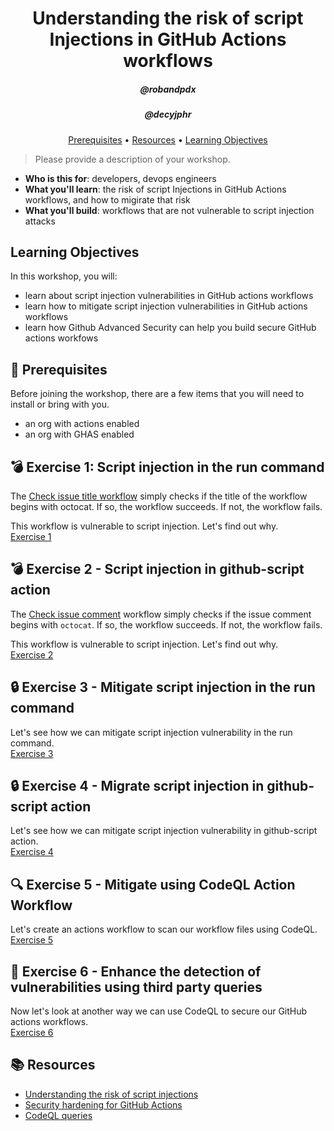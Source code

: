 <h1 align="center">Understanding the risk of script Injections in GitHub Actions workflows</h1>
<h5 align="center">@robandpdx</h5>
<h5 align="center">@decyjphr</h5>

<p align="center">
  <a href="#mega-prerequisites">Prerequisites</a> •  
  <a href="#books-resources">Resources</a> •
  <a href="#learning-objectives">Learning Objectives</a>
</p>

> Please provide a description of your workshop.

- **Who is this for**: developers, devops engineers
- **What you'll learn**: the risk of script Injections in GitHub Actions workflows, and how to migirate that risk
- **What you'll build**: workflows that are not vulnerable to script injection attacks

## Learning Objectives

In this workshop, you will:

  - learn about script injection vulnerabilities in GitHub actions workflows
  - learn how to mitigate script injection vulnerabilities in GitHub actions workflows
  - learn how Github Advanced Security can help you build secure GitHub actions workfows

## :mega: Prerequisites
Before joining the workshop, there are a few items that you will need to install or bring with you.
- an org with actions enabled
- an org with GHAS enabled

## :bomb: Exercise 1: Script injection in the run command

The [Check issue title workflow](.github/workflows/check-issue-title.yml) simply checks if the title of the workflow begins with octocat. If so, the workflow succeeds. If not, the workflow fails.  

This workflow is vulnerable to script injection. Let's find out why.  
[Exercise 1](./exercises/exercise-1.md)  

## :bomb: Exercise 2 - Script injection in github-script action

The [Check issue comment](.github/workflows/check-issue-comment.yml) workflow simply checks if the issue comment begins with `octocat`. If so, the workflow succeeds. If not, the workflow fails.  

This workflow is vulnerable to script injection. Let's find out why.  
[Exercise 2](./exercises/exercise-2.md)  

## :lock: Exercise 3 - Mitigate script injection in the run command

Let's see how we can mitigate script injection vulnerability in the run command.  
[Exercise 3](./exercises/exercise-3.md)  

## :lock: Exercise 4 - Migrate script injection in github-script action

Let's see how we can mitigate script injection vulnerability in github-script action.  
[Exercise 4](./exercises/exercise-4.md)  

## :mag: Exercise 5 - Mitigate using CodeQL Action Workflow

Let's create an actions workflow to scan our workflow files using CodeQL.  
[Exercise 5](./exercises/exercise-5.md)  

## :european_castle: Exercise 6 - Enhance the detection of vulnerabilities using third party queries

Now let's look at another way we can use CodeQL to secure our GitHub actions workflows.  
[Exercise 6](./exercises/exercise-6.md)  

## :books: Resources
- [Understanding the risk of script injections](https://docs.github.com/en/actions/security-guides/security-hardening-for-github-actions#understanding-the-risk-of-script-injections)
- [Security hardening for GitHub Actions](https://docs.github.com/en/enterprise-cloud@latest/actions/security-guides/security-hardening-for-github-actions)  
- [CodeQL queries](https://github.com/advanced-security/codeql-queries/)  